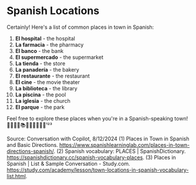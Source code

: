 # Spanish Locations

Certainly! Here's a list of common places in town in Spanish:

1. **El hospital** - the hospital
2. **La farmacia** - the pharmacy
3. **El banco** - the bank
4. **El supermercado** - the supermarket
5. **La tienda** - the store
6. **La panadería** - the bakery
7. **El restaurante** - the restaurant
8. **El cine** - the movie theater
9. **La biblioteca** - the library
10. **La piscina** - the pool
11. **La iglesia** - the church
12. **El parque** - the park

Feel free to explore these places when you're in a Spanish-speaking town! 🏥🏦🏪🎥📚🏊‍♂️⛪🌳🇪🇸¹²³

Source: Conversation with Copilot, 8/12/2024
(1) Places in Town in Spanish and Basic Directions. https://www.spanishlearninglab.com/places-in-town-directions-spanish/.
(2) Spanish vocabulary: PLACES | SpanishDictionary. https://spanishdictionary.cc/spanish-vocabulary-places.
(3) Places in Spanish | List & Sample Conversation - Study.com. https://study.com/academy/lesson/town-locations-in-spanish-vocabulary-list.html.
